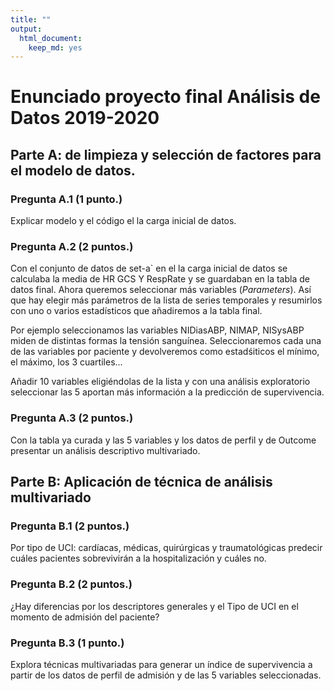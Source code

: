 ```yaml
---
title: ""
output:
  html_document: 
    keep_md: yes
---
```




# Enunciado proyecto final Análisis de Datos 2019-2020


## Parte A:  de  limpieza y selección de factores  para el modelo de datos.


### Pregunta A.1 (**1 punto.**)

Explicar modelo y  el código el la carga inicial de datos.


### Pregunta A.2 (**2 puntos.**)

Con el conjunto de datos de set-a` en el la carga inicial de datos se  calculaba la media de HR  GCS Y RespRate y se guardaban en la tabla de datos final.  Ahora queremos seleccionar más variables (*Parameters*).  Así que hay elegir más parámetros de la lista de series temporales   y resumirlos con  uno o varios estadísticos que añadiremos a la tabla final.

Por ejemplo seleccionamos las variables NIDiasABP, NIMAP, NISysABP miden de distintas formas la tensión sanguínea. Seleccionaremos cada una de las variables por paciente  y devolveremos como estadśiticos el mínimo, el máximo, los 3 cuartiles...

Añadir  10 variables  eligiéndolas de la lista y con una análisis exploratorio seleccionar las 5  aportan más información  a la predicción de  supervivencia.


### Pregunta A.3 (**2 puntos.**)

Con la tabla ya curada y las 5  variables y los datos de perfil y de Outcome  presentar un análisis descriptivo multivariado.

## Parte B:  Aplicación de técnica de análisis multivariado

### Pregunta B.1 (**2 puntos.**)

Por tipo de UCI: cardíacas, médicas, quirúrgicas y traumatológicas predecir cuáles pacientes sobrevivirán a la hospitalización y cuáles no. 


### Pregunta B.2 (**2 puntos.**)

¿Hay diferencias por los descriptores generales  y el Tipo de UCI  en el momento de admisión del paciente?


### Pregunta B.3 (**1 punto.**)

 Explora  técnicas multivariadas para generar un índice de supervivencia a partir de los datos de perfil de admisión y de las 5 variables seleccionadas.
 
